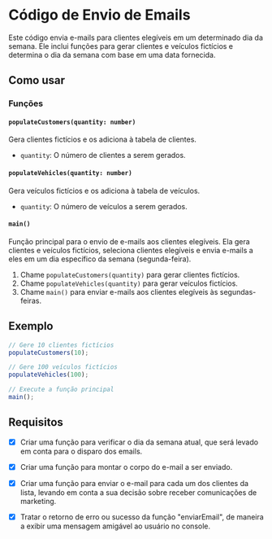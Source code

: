 # Código de Envio de Emails

Este código envia e-mails para clientes elegíveis em um determinado dia da semana. Ele inclui funções para gerar clientes e veículos fictícios e determina o dia da semana com base em uma data fornecida.

## Como usar

### Funções

#### `populateCustomers(quantity: number)`

Gera clientes fictícios e os adiciona à tabela de clientes.

- `quantity`: O número de clientes a serem gerados.

#### `populateVehicles(quantity: number)`

Gera veículos fictícios e os adiciona à tabela de veículos.

- `quantity`: O número de veículos a serem gerados.

#### `main()`

Função principal para o envio de e-mails aos clientes elegíveis. Ela gera clientes e veículos fictícios, seleciona clientes elegíveis e envia e-mails a eles em um dia específico da semana (segunda-feira).


1. Chame `populateCustomers(quantity)` para gerar clientes fictícios.
2. Chame `populateVehicles(quantity)` para gerar veículos fictícios.
3. Chame `main()` para enviar e-mails aos clientes elegíveis às segundas-feiras.

## Exemplo

```javascript
// Gere 10 clientes fictícios
populateCustomers(10);

// Gere 100 veículos fictícios
populateVehicles(100);

// Execute a função principal
main();
```

## Requisitos

- [x] Criar uma função para verificar o dia da semana atual, que será levado em conta para o disparo dos emails.

- [x] Criar uma função para montar o corpo do e-mail a ser enviado.

- [x] Criar uma função para enviar o e-mail para cada um dos clientes da lista, levando em conta a sua decisão sobre receber comunicações de marketing.

- [x] Tratar o retorno de erro ou sucesso da função "enviarEmail", de maneira a exibir uma mensagem amigável ao usuário no console.
